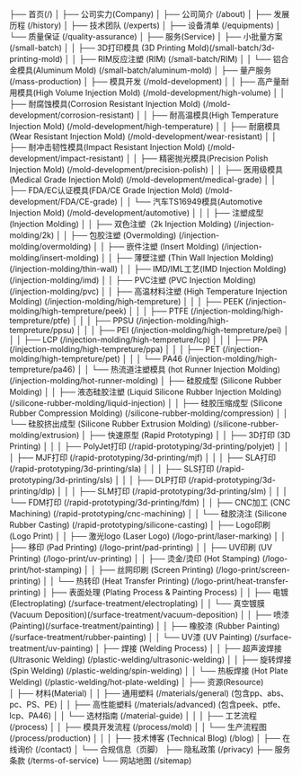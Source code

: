 ├── 首页(/)
│
├── 公司实力(Company)
│ ├── 公司简介 (/about)
│ ├── 发展历程 (/history)
│ ├── 技术团队 (/experts)
│ ├── 设备清单 (/equipments)
│ └── 质量保证 (/quality-assurance)
│
├── 服务(Service)
│ ├── 小批量方案 (/small-batch)
│ │ ├── 3D打印模具 (3D Printing Mold)(/small-batch/3d-printing-mold)
│ │ ├── RIM反应注塑 (RIM) (/small-batch/RIM)
│ │ └── 铝合金模具(Aluminum Mold) (/small-batch/aluminum-mold)
│ ├── 量产服务 (/mass-production)
│ ├── 模具开发 (/mold-development)
│ │ ├── 高产量耐用模具(High Volume Injection Mold) (/mold-development/high-volume)
│ │ ├── 耐腐蚀模具(Corrosion Resistant Injection Mold) (/mold-development/corrosion-resistant)
│ │ ├── 耐高温模具(High Temperature Injection Mold) (/mold-development/high-temperature)
│ │ ├── 耐磨模具(Wear Resistant Injection Mold) (/mold-development/wear-resistant)
│ │ ├── 耐冲击韧性模具(Impact Resistant Injection Mold) (/mold-development/impact-resistant)
│ │ ├── 精密抛光模具(Precision Polish Injection Mold) (/mold-development/precision-polish)
│ │ ├── 医用级模具(Medical Grade Injection Mold) (/mold-development/medical-grade)
│ │ ├── FDA/EC认证模具(FDA/CE Grade Injection Mold) (/mold-development/FDA/CE-grade)
│ │ └── 汽车TS16949模具(Automotive Injection Mold) (/mold-development/automotive)
│ │
│ ├── 注塑成型 (Injection Molding)
│ │ ├── 双色注塑（2k Injection Molding) (/injection-molding/2k)
│ │ ├── 包胶注塑 (Overmolding) (/injection-molding/overmolding)
│ │ ├── 嵌件注塑 (Insert Molding) (/injection-molding/insert-molding)
│ │ ├── 薄壁注塑 (Thin Wall Injection Molding) (/injection-molding/thin-wall)
│ │ ├── IMD/IML工艺(IMD Injection Molding) (/injection-molding/imd)
│ │ ├── PVC注塑 (PVC Injection Molding) (/injection-molding/pvc)
│ │ ├── 高温材料注塑 (High Temperature Injection Molding) (/injection-molding/high-tempreture)
│ │ │ ├── PEEK (/injection-molding/high-tempreture/peek)
│ │ │ ├── PTFE (/injection-molding/high-tempreture/ptfe)
│ │ │ ├── PPSU (/injection-molding/high-tempreture/ppsu)
│ │ │ ├── PEI (/injection-molding/high-tempreture/pei)
│ │ │ ├── LCP (/injection-molding/high-tempreture/lcp)
│ │ │ ├── PPA (/injection-molding/high-tempreture/ppa)
│ │ │ ├── PET (/injection-molding/high-tempreture/pet)
│ │ │ └── PA46 (/injection-molding/high-tempreture/pa46)
│ │ └── 热流道注塑模具 (hot Runner Injection Molding) (/injection-molding/hot-runner-molding)
│ ├── 硅胶成型 (Silicone Rubber Molding)
│ │ ├── 液态硅胶注塑 (Liquid Silicone Rubber Injection Molding)(/silicone-rubber-molding/liquid-injection)
│ │ ├── 硅胶压缩成型 (Silicone Rubber Compression Molding) (/silicone-rubber-molding/compression)
│ │ └── 硅胶挤出成型 (Silicone Rubber Extrusion Molding) (/silicone-rubber-molding/extrusion)
│ ├── 快速原型 (Rapid Prototyping)
│ │ ├── 3D打印 (3D Printing)
│ │ │ ├── PolyJet打印 (/rapid-prototyping/3d-printing/polyjet)
│ │ │ ├── MJF打印 (/rapid-prototyping/3d-printing/mjf)
│ │ │ ├── SLA打印 (/rapid-prototyping/3d-printing/sla)
│ │ │ ├── SLS打印 (/rapid-prototyping/3d-printing/sls)
│ │ │ ├── DLP打印 (/rapid-prototyping/3d-printing/dlp)
│ │ │ ├── SLM打印 (/rapid-prototyping/3d-printing/slm)
│ │ │ └── FDM打印 (/rapid-prototyping/3d-printing/fdm)
│ │ ├── CNC加工 (CNC Machining) (/rapid-prototyping/cnc-machining)
│ │ └── 硅胶浇注 (Silicone Rubber Casting) (/rapid-prototyping/silicone-casting)
│ ├── Logo印刷 (Logo Print)
│ │ ├── 激光logo (Laser Logo) (/logo-print/laser-marking)
│ │ ├── 移印 (Pad Printing) (/logo-print/pad-printing)
│ │ ├── UV印刷 (UV Printing) (/logo-print/uv-printing)
│ │ ├── 烫金/烫印 (Hot Stamping) (/logo-print/hot-stamping)
│ │ ├── 丝网印刷 (Screen Printing) (/logo-print/screen-printing)
│ │ └── 热转印 (Heat Transfer Printing) (/logo-print/heat-transfer-printing)
│ ├── 表面处理 (Plating Process & Painting Process)
│ │ ├── 电镀 (Electroplating) (/surface-treatment/electroplating)
│ │ └── 真空镀膜 (Vacuum Deposition)(/surface-treatment/vacuum-deposition)
│ │ ├── 喷漆 (Painting)(/surface-treatment/painting)
│ │ ├── 橡胶漆 (Rubber Painting) (/surface-treatment/rubber-painting)
│ │ └── UV漆 (UV Painting) (/surface-treatment/uv-painting)
│ ├── 焊接 (Welding Process)
│ │ ├── 超声波焊接 (Ultrasonic Welding) (/plastic-welding/ultrasonic-welding)
│ │ ├── 旋转焊接 (Spin Welding) (/plastic-welding/spin-welding)
│ │ └── 热板焊接 (Hot Plate Welding) (/plastic-welding/hot-plate-welding)
│
├── 资源(Resource)  
│ ├── 材料(Material)
│ │ ├── 通用塑料 (/materials/general) (包含pp、abs、pc、PS、PE)
│ │ ├── 高性能塑料 (/materials/advanced) (包含peek、ptfe、lcp、PA46)
│ │ └── 选材指南 (/material-guide)
│ │
│ ├── 工艺流程 (/process)
│ │ ├── 模具开发流程 (/process/mold)
│ │ └── 生产流程图 (/process/production)
│ │
│ ├── 技术博客 (Technical Blog) (/blog)
│
├── 在线询价 (/contact)
│
└── 合规信息（页脚）
├── 隐私政策 (/privacy)
├── 服务条款 (/terms-of-service)
└── 网站地图 (/sitemap)
